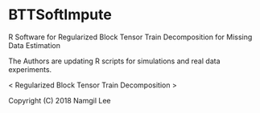 # BTTSoftImpute
R Software for Regularized Block Tensor Train Decomposition for Missing Data Estimation

The Authors are updating R scripts for simulations and real data experiments.




< Regularized Block Tensor Train Decomposition >

Copyright (C) 2018 Namgil Lee

